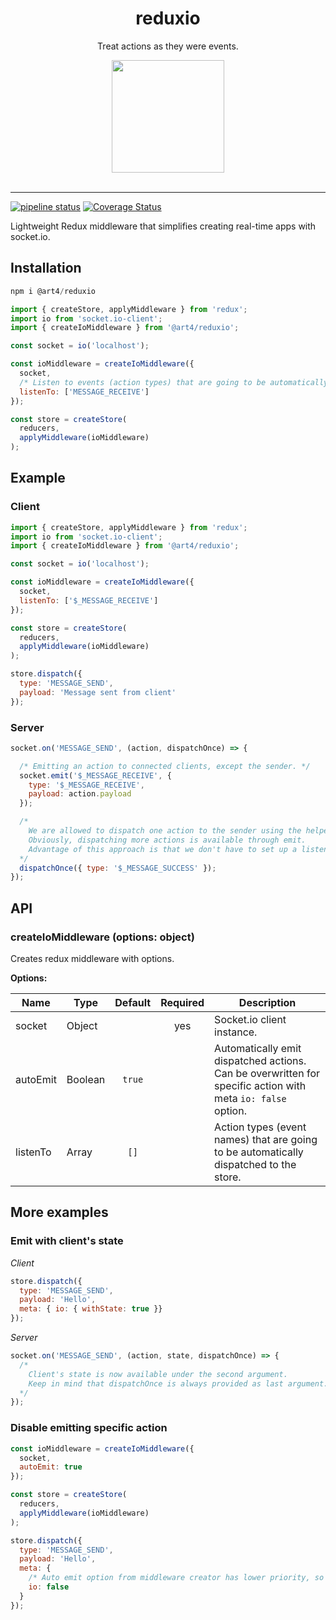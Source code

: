 <div align="center">
  <h1>reduxio</h1>
  <p>Treat actions as they were events.</p>
  <img src="https://cdn.worldvectorlogo.com/logos/socket-io.svg" align="center" width="180" height="180">
</div>

<br />
<hr />

[![pipeline status](https://gitlab.com/alk831/redux-io/badges/master/pipeline.svg)](https://gitlab.com/alk831/redux-io/pipelines)
[![Coverage Status](https://coveralls.io/repos/github/alk831/redux-io/badge.svg?branch=master)](https://coveralls.io/github/alk831/redux-io?branch=master)
<!-- [![Build Status](https://travis-ci.org/alk831/redux-io.svg?branch=master)](https://travis-ci.org/alk831/redux-io) -->
Lightweight Redux middleware that simplifies creating real-time apps with socket.io.

## Installation
```js
npm i @art4/reduxio
```
```js
import { createStore, applyMiddleware } from 'redux';
import io from 'socket.io-client';
import { createIoMiddleware } from '@art4/reduxio';

const socket = io('localhost');

const ioMiddleware = createIoMiddleware({
  socket,
  /* Listen to events (action types) that are going to be automatically dispatched to the store. */  
  listenTo: ['MESSAGE_RECEIVE']
});

const store = createStore(
  reducers,
  applyMiddleware(ioMiddleware)
);
```

## Example
### Client
```js
import { createStore, applyMiddleware } from 'redux';
import io from 'socket.io-client';
import { createIoMiddleware } from '@art4/reduxio';

const socket = io('localhost');

const ioMiddleware = createIoMiddleware({
  socket,
  listenTo: ['$_MESSAGE_RECEIVE']
});

const store = createStore(
  reducers,
  applyMiddleware(ioMiddleware)
);

store.dispatch({
  type: 'MESSAGE_SEND',
  payload: 'Message sent from client'
});
```
### Server

```js
socket.on('MESSAGE_SEND', (action, dispatchOnce) => {

  /* Emitting an action to connected clients, except the sender. */
  socket.emit('$_MESSAGE_RECEIVE', {
    type: '$_MESSAGE_RECEIVE',
    payload: action.payload
  });

  /*
    We are allowed to dispatch one action to the sender using the helper.
    Obviously, dispatching more actions is available through emit.
    Advantage of this approach is that we don't have to set up a listener for this action type.
  */
  dispatchOnce({ type: '$_MESSAGE_SUCCESS' });
});
```

## API
### createIoMiddleware (options: object)
Creates redux middleware with options.

**Options:**

| Name   | Type   | Default | Required | Description |
| ------ | ------ |:-------:|:--------:| ---- |
| socket | Object | | yes | Socket.io client instance.
| autoEmit | Boolean | `true` | | Automatically emit dispatched actions. Can be overwritten for specific action with meta `io: false` option.
| listenTo | Array | `[]` | | Action types (event names) that are going to be automatically dispatched to the store.

## More examples

### Emit with client's state
*Client*
```js
store.dispatch({
  type: 'MESSAGE_SEND',
  payload: 'Hello',
  meta: { io: { withState: true }}
});
```
*Server*
```js
socket.on('MESSAGE_SEND', (action, state, dispatchOnce) => {
  /*
    Client's state is now available under the second argument.
    Keep in mind that dispatchOnce is always provided as last argument.
  */
});
```

### Disable emitting specific action
```js
const ioMiddleware = createIoMiddleware({
  socket,
  autoEmit: true
});

const store = createStore(
  reducers,
  applyMiddleware(ioMiddleware)
);

store.dispatch({
  type: 'MESSAGE_SEND',
  payload: 'Hello',
  meta: {
    /* Auto emit option from middleware creator has lower priority, so this action won't be emitted. */
    io: false
  }
});
```